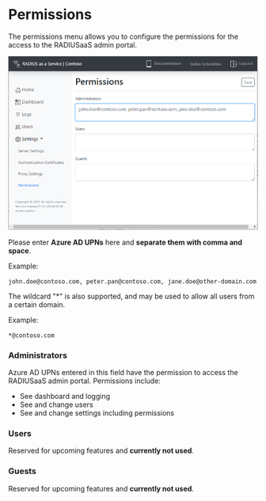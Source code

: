 # Permissions

The permissions menu allows you to configure the permissions for the access to the RADIUSaaS admin portal.

![](../.gitbook/assets/image%20%2857%29.png)

Please enter **Azure AD UPNs** here and **separate them with comma and space**. 

Example:

```text
john.doe@contoso.com, peter.pan@contoso.com, jane.doe@other-domain.com
```

The wildcard "\*" is also supported, and may be used to allow all users from a certain domain.

Example:

```text
*@contoso.com
```

### Administrators

Azure AD UPNs entered in this field have the permission to access the RADIUSaaS admin portal. Permissions include:

* See dashboard and logging
* See and change users
* See and change settings including permissions

### Users

Reserved for upcoming features and **currently not used**.

### Guests

Reserved for upcoming features and **currently not used**.

